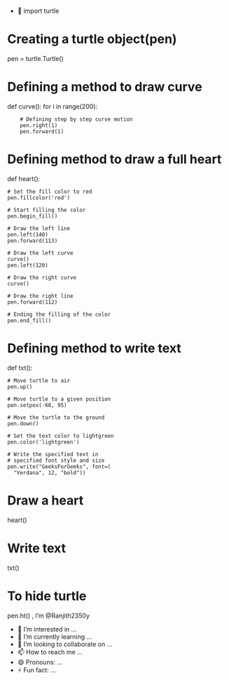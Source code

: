 - 👋 import turtle 
  
# Creating a turtle object(pen) 
pen = turtle.Turtle() 
  
# Defining a method to draw curve 
def curve(): 
    for i in range(200): 
  
        # Defining step by step curve motion 
        pen.right(1) 
        pen.forward(1) 
  
# Defining method to draw a full heart 
def heart(): 
  
    # Set the fill color to red 
    pen.fillcolor('red') 
  
    # Start filling the color 
    pen.begin_fill() 
  
    # Draw the left line 
    pen.left(140) 
    pen.forward(113) 
  
    # Draw the left curve 
    curve() 
    pen.left(120) 
  
    # Draw the right curve 
    curve() 
  
    # Draw the right line 
    pen.forward(112) 
  
    # Ending the filling of the color 
    pen.end_fill() 
  
# Defining method to write text 
def txt(): 
  
    # Move turtle to air 
    pen.up() 
  
    # Move turtle to a given position 
    pen.setpos(-68, 95) 
  
    # Move the turtle to the ground 
    pen.down() 
  
    # Set the text color to lightgreen 
    pen.color('lightgreen') 
  
    # Write the specified text in  
    # specified font style and size 
    pen.write("GeeksForGeeks", font=( 
      "Verdana", 12, "bold")) 
  
  
# Draw a heart 
heart() 
  
# Write text 
txt() 
  
# To hide turtle 
pen.ht() , I’m @Ranjith2350y
- 👀 I’m interested in ...
- 🌱 I’m currently learning ...
- 💞️ I’m looking to collaborate on ...
- 📫 How to reach me ...
- 😄 Pronouns: ...
- ⚡ Fun fact: ...

<!---
Ranjith2350y/Ranjith2350y is a ✨ special ✨ repository because its `README.md` (this file) appears on your GitHub profile.
You can click the Preview link to take a look at your changes.
--->
